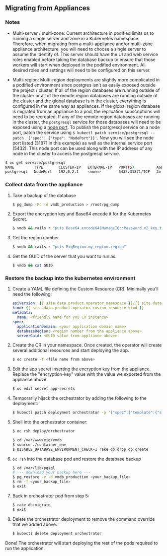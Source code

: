 ## Migrating from Appliances

### Notes

- Multi-server / multi-zone:
  Current architecture in podified limits us to running a single server and zone in a Kubernetes namespace.
  Therefore, when migrating from a multi-appliance and/or multi-zone appliance architecture, you will need to choose a single server to assume the identity of.
  This server should have the UI and web service roles enabled before taking the database backup to ensure that those workers will start when deployed in the podified environment.
  All desired roles and settings will need to be configured on this server.

- Multi-region:
  Multi-region deployments are slightly more complicated in a podified environment since postgres isn't as easily exposed outside the project / cluster.
  If all of the region databases are running outside of the cluster or all of the remote region databases are running outside of the cluster and the global database is in the cluster, everything is configured in the same way as appliances.
  If the global region database is migrated from an appliance to a pod, the replication subscriptions will need to be recreated.
  If any of the remote region databases are running in the cluster, the `postgresql` service for those databases will need to be exposed using a [node port](https://kubernetes.io/docs/concepts/services-networking/service/#nodeport).
  To publish the postgresql service on a node port, patch the service using `$ kubectl patch service/postgresql --patch '{"spec": {"type": "NodePort"}}'`.
  Now you will see the node port listed (31871 in this example) as well as the internal service port (5432).  This node port can be used along with the IP address of any node in the cluster to access the postgresql service.

```bash
$ oc get service/postgresql
NAME         TYPE       CLUSTER-IP   EXTERNAL-IP   PORT(S)          AGE
postgresql   NodePort   192.0.2.1    <none>        5432:31871/TCP   2m
```

### Collect data from the appliance
1. Take a backup of the database

   ```bash
   $ pg_dump -Fc -d vmdb_production > /root/pg_dump
   ```

2. Export the encryption key and Base64 encode it for the Kubernetes Secret.

   ```bash
   $ vmdb && rails r "puts Base64.encode64(ManageIQ::Password.v2_key.to_s)"
   ```

3. Get the region number

   ```bash
   $ vmdb && rails r "puts MiqRegion.my_region.region"
   ```

4. Get the GUID of the server that you want to run as.

   ```bash
   $ vmdb && cat GUID
   ```

### Restore the backup into the kubernetes environment
1. Create a YAML file defining the Custom Resource (CR). Minimally you'll need the following:

   ```yaml
   apiVersion: {{ site.data.product.operator_namespace }}/{{ site.data.product.operator_api_version }}
   kind: {{ site.data.product.operator_custom_resource_kind }}
   metadata:
     name: <friendly name for you CR instance>
   spec:
     applicationDomain: <your application domain name>
     databaseRegion: <region number from the appliance above>
     serverGuid: <GUID value from appliance above>
   ```

2. Create the CR in your namespace. Once created, the operator will create several additional resources and start deploying the app.

   ```bash
   $ oc create -f <file name from above>
   ```

3. Edit the app secret inserting the encryption key from the appliance. Replace the "encryption-key" value with the value we exported from the appliance above.

   ```bash
   $ oc edit secret app-secrets
   ```

4. Temporarily hijack the orchestrator by adding the following to the deployment:

   ```bash
   $ kubectl patch deployment orchestrator -p '{"spec":{"template":{"spec":{"containers":[{"name":"orchestrator","command":["sleep", "1d"]}]}}}}'
   ```

5. Shell into the orchestrator container:

   ```bash
   $ oc rsh deploy/orchestrator

   $ cd /var/www/miq/vmdb
   $ source ./container_env
   $ DISABLE_DATABASE_ENVIRONMENT_CHECK=1 rake db:drop db:create
   ```

6. `oc rsh` into the database pod and restore the database backup

   ```bash
   $ cd /var/lib/pgsql
   # --- download your backup here ---
   $ pg_restore -v -d vmdb_production <your_backup_file>
   $ rm -f <your_backup_file>
   $ exit
   ```

7. Back in orchestrator pod from step 5:

   ```bash
   $ rake db:migrate
   $ exit
   ```

8. Delete the orchestrator deployment to remove the command override that we added above:

   ```bash
   $ kubectl delete deployment orchestrator
   ```

Done! The orchestrator will start deploying the rest of the pods required to run the application.
